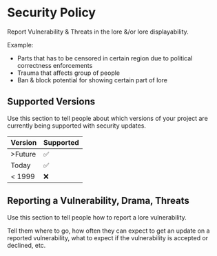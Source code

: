 # Security Policy
Report Vulnerability & Threats in the lore &/or lore displayability.

Example:
- Parts that has to be censored in certain region due to political correctness enforcements
- Trauma that affects group of people
- Ban & block potential for showing certain part of lore

## Supported Versions

Use this section to tell people about which versions of your project are
currently being supported with security updates.

| Version | Supported          |
| ------- | ------------------ |
| >Future  | :white_check_mark: |
| Today  | :white_check_mark: |
| < 1999   | :x:                |

## Reporting a Vulnerability, Drama, Threats

Use this section to tell people how to report a lore vulnerability.

Tell them where to go, how often they can expect to get an update on a
reported vulnerability, what to expect if the vulnerability is accepted or
declined, etc.
